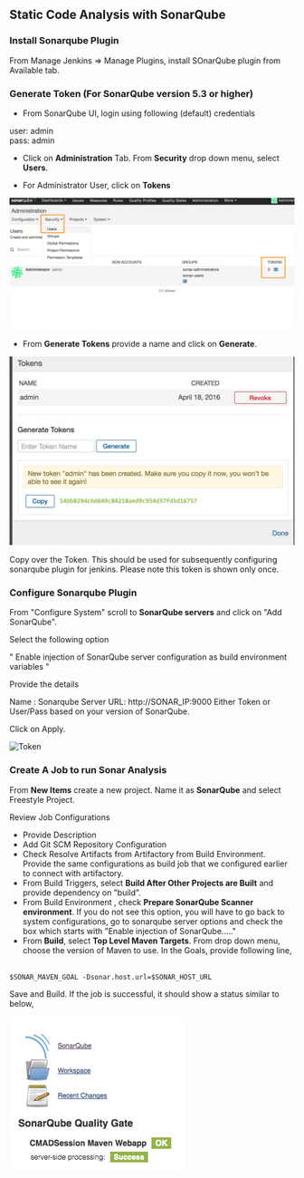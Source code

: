 ## Static Code Analysis with SonarQube

### Install  Sonarqube Plugin

From Manage Jenkins => Manage Plugins, install SOnarQube plugin from Available tab.


### Generate Token (For SonarQube version 5.3 or higher)

* From SonarQube UI, login using following (default) credentials

user: admin  
pass: admin  


* Click on **Administration** Tab. From **Security** drop down menu, select **Users**.  

* For Administrator User, click on **Tokens**

![Token ](images/chap11/sonarqube_tokens-00.jpg)

* From **Generate Tokens** provide a name and click on **Generate**.

![Token ](images/chap11/sonarqube_tokens-02.jpg)

Copy over the Token. This should be used for subsequently configuring sonarqube plugin for jenkins. Please note this token is shown only once.

### Configure Sonarqube Plugin
From "Configure System" scroll to **SonarQube servers** and click on "Add SonarQube".

Select the following option

" Enable injection of SonarQube server configuration as build environment variables	"

Provide the details

Name : Sonarqube
Server URL: http://SONAR_IP:9000
Either Token or User/Pass based on your version of SonarQube.

Click on Apply.

![Token ](images/chap11/plugin_config.jpg)


### Create A Job to run Sonar Analysis

From **New Items** create a new project. Name it as **SonarQube** and select Freestyle Project.


Review Job Configurations

* Provide Description
* Add Git SCM Repository Configuration  
* Check Resolve Artifacts from Artifactory from Build Environment. Provide the same configurations as build job that we configured earlier to connect with artifactory.
* From Build Triggers, select **Build After Other Projects are Built** and provide dependency on "build".
* From Build Environment , check  **Prepare SonarQube Scanner environment**. If you do not see this option, you will have to go back to system configurations, go to sonarqube server options and check the box which starts with "Enable injection of SonarQube....."
* From **Build**, select **Top Level Maven Targets**. From drop down menu, choose the version of Maven to use. In the Goals, provide following line,

```

$SONAR_MAVEN_GOAL -Dsonar.host.url=$SONAR_HOST_URL

```

Save and Build.  If the job is successful, it should show a status similar to below,


![SonarQube job status](images/chap11/status.png)
